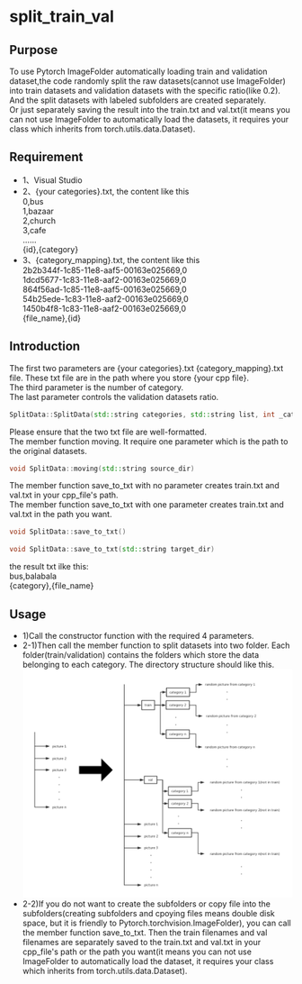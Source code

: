 # split_train_val
## Purpose
To use Pytorch ImageFolder automatically loading train and validation dataset,the code randomly split the raw datasets(cannot use ImageFolder) into train datasets and validation datasets with the specific ratio(like 0.2). And the split datasets with labeled subfolders are created separately.<br> 
Or just separately saving the result into the train.txt and val.txt(it means you can not use ImageFolder to automatically load the datasets, it requires your class which inherits from torch.utils.data.Dataset). 
## Requirement
* 1、Visual Studio<br>
* 2、{your categories}.txt, the content like this<br>
0,bus<br>
1,bazaar<br>
2,church<br>
3,cafe<br>
……<br>
{id},{category}<br>
* 3、{category_mapping}.txt, the content like this<br>
2b2b344f-1c85-11e8-aaf5-00163e025669,0<br>
1dcd5677-1c83-11e8-aaf2-00163e025669,0<br>
864f56ad-1c85-11e8-aaf5-00163e025669,0<br>
54b25ede-1c83-11e8-aaf2-00163e025669,0<br>
1450b4f8-1c83-11e8-aaf2-00163e025669,0<br>
{file_name},{id}<br>
## Introduction
The first two parameters are {your categories}.txt {category_mapping}.txt file. These txt file are in the path where you store {your cpp file}.<br> 
The third parameter is the number of category. <br>
The last parameter controls the validation datasets ratio.<br>
```cpp
SplitData::SplitData(std::string categories, std::string list, int _categories_num, float ratio)
```
Please ensure that the two txt file are well-formatted.
<br>
The member function moving. It require one parameter which is the path to the original datasets.<br>
```cpp
void SplitData::moving(std::string source_dir)
```
The member function save_to_txt with no parameter creates train.txt and val.txt in your cpp_file's path.<br>
The member function save_to_txt with one parameter creates train.txt and val.txt in the path you want.<br>
```cpp
void SplitData::save_to_txt()
```
```cpp
void SplitData::save_to_txt(std::string target_dir)
```
the result txt ilke this:<br>
bus,balabala<br>
{category},{file_name}
## Usage
* 1)Call the constructor function with the required 4 parameters.<br>
* 2-1)Then call the member function to split datasets into two folder. Each folder(train/validation) contains the folders which store the 
data belonging to each category.
The directory structure should like this.
![result directory structure](https://github.com/Zerahhah/split_train_val/blob/master/result.png)
* 2-2)If you do not want to create the subfolders or copy file into the subfolders(creating subfolders and cpoying files means double disk space, but it is friendly to Pytorch.torchvision.ImageFolder), you can call the member function save_to_txt. Then the train filenames and val filenames are separately saved to the train.txt and val.txt in your cpp_file's path or the path you want(it means you can not use ImageFolder to automatically load the dataset, it requires your class which inherits from torch.utils.data.Dataset).
